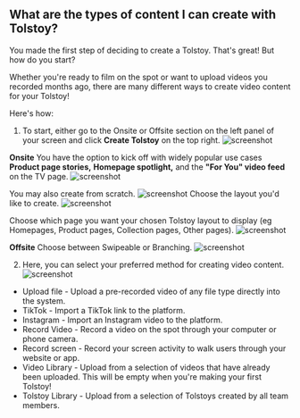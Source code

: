 ## What are the types of content I can create with Tolstoy?

You made the first step of deciding to create a Tolstoy. That's great! But how do you start?

Whether you're ready to film on the spot or want to upload videos you recorded months ago, there are many different ways to create video content for your Tolstoy!

Here's how:
1. To start, either go to the Onsite or Offsite section on the left panel of your screen and click **Create Tolstoy** on the top right. ![screenshot](https://downloads.intercomcdn.com/i/o/918184492/52fee3e2571d4b4a82a15bfc/image.png)

**Onsite**
You have the option to kick off with widely popular use cases **Product page stories,**  **Homepage spotlight,** and the **"For You" video feed** on the TV page. ![screenshot](https://downloads.intercomcdn.com/i/o/918185043/7112ba9ea9333d689f5ff3ef/image.png)

You may also create from scratch. ![screenshot](https://downloads.intercomcdn.com/i/o/918186860/4fd28442f303c9f6a1a3142d/image.png)
Choose the layout you'd like to create. ![screenshot](https://downloads.intercomcdn.com/i/o/918187250/c1d08d835ec1e4c490e5d250/image.png)

Choose which page you want your chosen Tolstoy layout to display (eg    Homepages, Product pages, Collection pages, Other pages). ![screenshot](https://downloads.intercomcdn.com/i/o/918189358/0d8942f961bcd571ac2fd4d2/image.png)

**Offsite**
Choose between Swipeable or Branching. ![screenshot](https://downloads.intercomcdn.com/i/o/766856672/044755f696aa2660f6fd82e2/image.png)

2. Here, you can select your preferred method for creating video content. ![screenshot](https://downloads.intercomcdn.com/i/o/766857730/f5dfb5678595ba5275d6b234/image.png)
- Upload file - Upload a pre-recorded video of any file type directly into the system.
- TikTok - Import a TikTok link to the platform.
- Instagram - Import an Instagram video to the platform.
- Record Video - Record a video on the spot through your computer or phone camera.
- Record screen - Record your screen activity to walk users through your website or app.
- Video Library - Upload from a selection of videos that have already been uploaded. This will be empty when you're making your first Tolstoy!
- Tolstoy Library - Upload from a selection of Tolstoys created by all team members.
